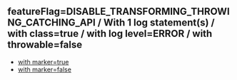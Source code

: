 ## featureFlag=DISABLE_TRANSFORMING_THROWING_CATCHING_API / With 1 log statement(s) / with class=true / with log level=ERROR / with throwable=false

* [with marker=true](marker-true/index.md)
* [with marker=false](marker-false/index.md)


